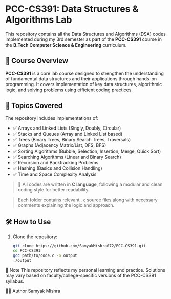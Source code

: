 # PCC-CS391: Data Structures & Algorithms Lab

This repository contains all the Data Structures and Algorithms (DSA) codes implemented during my 3rd semester as part of the **PCC-CS391** course in the **B.Tech Computer Science & Engineering** curriculum.

## 📘 Course Overview

**PCC-CS391** is a core lab course designed to strengthen the understanding of fundamental data structures and their applications through hands-on programming. It covers implementation of key data structures, algorithmic logic, and solving problems using efficient coding practices.

## 🧠 Topics Covered

The repository includes implementations of:

- ✅ Arrays and Linked Lists (Singly, Doubly, Circular)
- ✅ Stacks and Queues (Array and Linked List based)
- ✅ Trees (Binary Trees, Binary Search Trees, Traversals)
- ✅ Graphs (Adjacency Matrix/List, DFS, BFS)
- ✅ Sorting Algorithms (Bubble, Selection, Insertion, Merge, Quick Sort)
- ✅ Searching Algorithms (Linear and Binary Search)
- ✅ Recursion and Backtracking Problems
- ✅ Hashing (Basics and Collision Handling)
- ✅ Time and Space Complexity Analysis

> 📌 All codes are written in **C language**, following a modular and clean coding style for better readability.

> Each folder contains relevant `.c` source files along with necessary comments explaining the logic and approach.

## 🛠️ How to Use

1. Clone the repository:
   ```bash
   git clone https://github.com/SamyakMishra072/PCC-CS391.git
   cd PCC-CS391
   gcc path/to/code.c -o output
   ./output
📌 Note
This repository reflects my personal learning and practice. Solutions may vary based on faculty/college-specific versions of the PCC-CS391 syllabus.

👨‍💻 Author
Samyak Mishra
